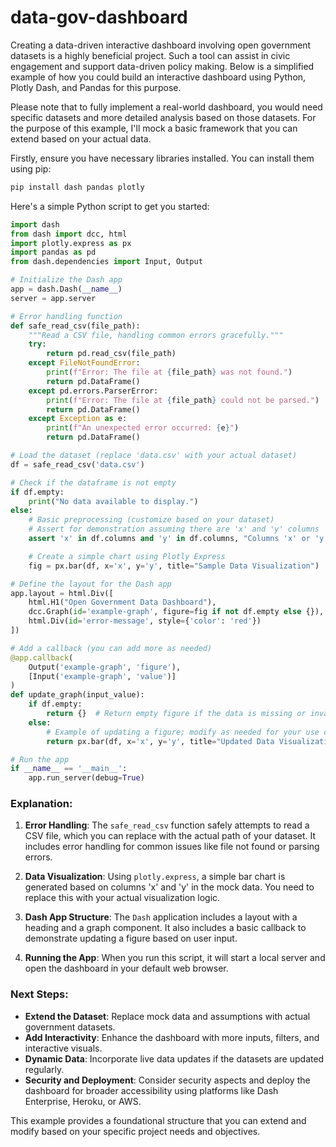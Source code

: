 # data-gov-dashboard

Creating a data-driven interactive dashboard involving open government datasets is a highly beneficial project. Such a tool can assist in civic engagement and support data-driven policy making. Below is a simplified example of how you could build an interactive dashboard using Python, Plotly Dash, and Pandas for this purpose.

Please note that to fully implement a real-world dashboard, you would need specific datasets and more detailed analysis based on those datasets. For the purpose of this example, I'll mock a basic framework that you can extend based on your actual data.

Firstly, ensure you have necessary libraries installed. You can install them using pip:

```bash
pip install dash pandas plotly
```

Here's a simple Python script to get you started:

```python
import dash
from dash import dcc, html
import plotly.express as px
import pandas as pd
from dash.dependencies import Input, Output

# Initialize the Dash app
app = dash.Dash(__name__)
server = app.server

# Error handling function
def safe_read_csv(file_path):
    """Read a CSV file, handling common errors gracefully."""
    try:
        return pd.read_csv(file_path)
    except FileNotFoundError:
        print(f"Error: The file at {file_path} was not found.")
        return pd.DataFrame()
    except pd.errors.ParserError:
        print(f"Error: The file at {file_path} could not be parsed.")
        return pd.DataFrame()
    except Exception as e:
        print(f"An unexpected error occurred: {e}")
        return pd.DataFrame()

# Load the dataset (replace 'data.csv' with your actual dataset)
df = safe_read_csv('data.csv')

# Check if the dataframe is not empty
if df.empty:
    print("No data available to display.")
else:
    # Basic preprocessing (customize based on your dataset)
    # Assert for demonstration assuming there are 'x' and 'y' columns
    assert 'x' in df.columns and 'y' in df.columns, "Columns 'x' or 'y' not found in data."

    # Create a simple chart using Plotly Express
    fig = px.bar(df, x='x', y='y', title="Sample Data Visualization")

# Define the layout for the Dash app
app.layout = html.Div([
    html.H1("Open Government Data Dashboard"),
    dcc.Graph(id='example-graph', figure=fig if not df.empty else {}),
    html.Div(id='error-message', style={'color': 'red'})
])

# Add a callback (you can add more as needed)
@app.callback(
    Output('example-graph', 'figure'),
    [Input('example-graph', 'value')]
)
def update_graph(input_value):
    if df.empty:
        return {}  # Return empty figure if the data is missing or invalid
    else:
        # Example of updating a figure; modify as needed for your use case
        return px.bar(df, x='x', y='y', title="Updated Data Visualization")

# Run the app
if __name__ == '__main__':
    app.run_server(debug=True)
```

### Explanation:

1. **Error Handling**: The `safe_read_csv` function safely attempts to read a CSV file, which you can replace with the actual path of your dataset. It includes error handling for common issues like file not found or parsing errors.

2. **Data Visualization**: Using `plotly.express`, a simple bar chart is generated based on columns 'x' and 'y' in the mock data. You need to replace this with your actual visualization logic.

3. **Dash App Structure**: The `Dash` application includes a layout with a heading and a graph component. It also includes a basic callback to demonstrate updating a figure based on user input.

4. **Running the App**: When you run this script, it will start a local server and open the dashboard in your default web browser.

### Next Steps:

- **Extend the Dataset**: Replace mock data and assumptions with actual government datasets.
- **Add Interactivity**: Enhance the dashboard with more inputs, filters, and interactive visuals.
- **Dynamic Data**: Incorporate live data updates if the datasets are updated regularly.
- **Security and Deployment**: Consider security aspects and deploy the dashboard for broader accessibility using platforms like Dash Enterprise, Heroku, or AWS.

This example provides a foundational structure that you can extend and modify based on your specific project needs and objectives.